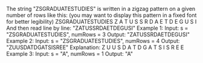  The string "ZSGRADUATESTUDIES" is written in a zigzag pattern on a given number of 
rows like this: (you may want to display this pattern in a fixed font for better legibility) 
ZSGRADUATESTUDIES 
Z A       T        U        S 
S    R   D   A   E   T  D   E 
G         U         S        I 
And then read line by line: "ZATUSSRDAETDEGUSI" 
Example 1: 
Input: s = "ZSGRADUATESTUDIES", numRows = 3 
Output: "ZATUSSRDAETDEGUSI" 
Example 2: 
Input: s = "ZSGRADUATESTUDIES", numRows = 4 
Output:    "ZUUSDATDGATSISREE" 
Explanation: 
Z         U          U 
S      D A     T  D 
G  A     T  S      I   S 
R          E          E 
Example 3: 
Input: s = "A", numRows = 1 
Output: "A"
